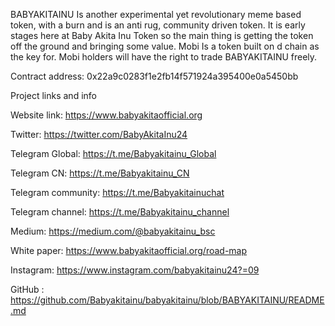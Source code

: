 BABYAKITAINU
Is another experimental yet revolutionary meme based token, with a burn and is an anti rug, community driven token. It is early stages here at Baby Akita Inu Token so the main thing is getting the token off the ground and bringing some value. Mobi Is a token built on d chain as the key for. Mobi holders will have the right to trade BABYAKITAINU freely.

Contract address: 
0x22a9c0283f1e2fb14f571924a395400e0a5450bb

Project links and info 

Website link: 
https://www.babyakitaofficial.org

Twitter: 
https://twitter.com/BabyAkitaInu24

Telegram Global: 
https://t.me/Babyakitainu_Global

Telegram CN: 
https://t.me/Babyakitainu_CN

Telegram community: 
https://t.me/Babyakitainuchat

Telegram channel: 
https://t.me/Babyakitainu_channel

Medium: 
https://medium.com/@babyakitainu_bsc

White paper:
https://www.babyakitaofficial.org/road-map

Instagram: 
https://www.instagram.com/babyakitainu24?=09

GitHub : 
https://github.com/Babyakitainu/babyakitainu/blob/BABYAKITAINU/README.md
